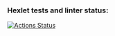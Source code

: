 ### Hexlet tests and linter status:
[![Actions Status](https://github.com/Weloza/frontend-project-11/actions/workflows/hexlet-check.yml/badge.svg)](https://github.com/Weloza/frontend-project-11/actions)